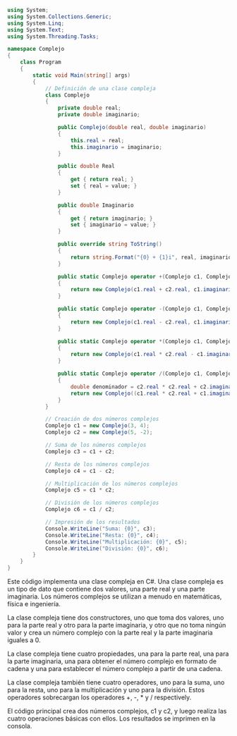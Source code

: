 ```c#
using System;
using System.Collections.Generic;
using System.Linq;
using System.Text;
using System.Threading.Tasks;

namespace Complejo
{
    class Program
    {
        static void Main(string[] args)
        {
            // Definición de una clase compleja
            class Complejo
            {
                private double real;
                private double imaginario;

                public Complejo(double real, double imaginario)
                {
                    this.real = real;
                    this.imaginario = imaginario;
                }

                public double Real
                {
                    get { return real; }
                    set { real = value; }
                }

                public double Imaginario
                {
                    get { return imaginario; }
                    set { imaginario = value; }
                }

                public override string ToString()
                {
                    return string.Format("{0} + {1}i", real, imaginario);
                }

                public static Complejo operator +(Complejo c1, Complejo c2)
                {
                    return new Complejo(c1.real + c2.real, c1.imaginario + c2.imaginario);
                }

                public static Complejo operator -(Complejo c1, Complejo c2)
                {
                    return new Complejo(c1.real - c2.real, c1.imaginario - c2.imaginario);
                }

                public static Complejo operator *(Complejo c1, Complejo c2)
                {
                    return new Complejo(c1.real * c2.real - c1.imaginario * c2.imaginario, c1.real * c2.imaginario + c1.imaginario * c2.real);
                }

                public static Complejo operator /(Complejo c1, Complejo c2)
                {
                    double denominador = c2.real * c2.real + c2.imaginario * c2.imaginario;
                    return new Complejo((c1.real * c2.real + c1.imaginario * c2.imaginario) / denominador, (c1.imaginario * c2.real - c1.real * c2.imaginario) / denominador);
                }
            }

            // Creación de dos números complejos
            Complejo c1 = new Complejo(3, 4);
            Complejo c2 = new Complejo(5, -2);

            // Suma de los números complejos
            Complejo c3 = c1 + c2;

            // Resta de los números complejos
            Complejo c4 = c1 - c2;

            // Multiplicación de los números complejos
            Complejo c5 = c1 * c2;

            // División de los números complejos
            Complejo c6 = c1 / c2;

            // Impresión de los resultados
            Console.WriteLine("Suma: {0}", c3);
            Console.WriteLine("Resta: {0}", c4);
            Console.WriteLine("Multiplicación: {0}", c5);
            Console.WriteLine("División: {0}", c6);
        }
    }
}
```

Este código implementa una clase compleja en C#. Una clase compleja es un tipo de dato que contiene dos valores, una parte real y una parte imaginaria. Los números complejos se utilizan a menudo en matemáticas, física e ingeniería.

La clase compleja tiene dos constructores, uno que toma dos valores, uno para la parte real y otro para la parte imaginaria, y otro que no toma ningún valor y crea un número complejo con la parte real y la parte imaginaria iguales a 0.

La clase compleja tiene cuatro propiedades, una para la parte real, una para la parte imaginaria, una para obtener el número complejo en formato de cadena y una para establecer el número complejo a partir de una cadena.

La clase compleja también tiene cuatro operadores, uno para la suma, uno para la resta, uno para la multiplicación y uno para la división. Estos operadores sobrecargan los operadores +, -, * y / respectively.

El código principal crea dos números complejos, c1 y c2, y luego realiza las cuatro operaciones básicas con ellos. Los resultados se imprimen en la consola.